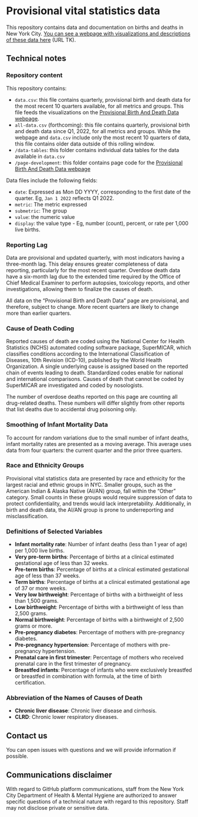 # Provisional vital statistics data
This repository contains data and documentation on births and deaths in New York City. [You can see a webpage with visualizations and descriptions of these data here](https://www.nyc.gov/site/doh/data/data-home.page) (URL TK). 

## Technical notes

### Repository content
This repository contains:
- `data.csv`: this file contains quarterly, provisional birth and death data for the most recent 10 quarters available, for all metrics and groups. This file feeds the visualizations on the [Provisional Birth And Death Data webpage](https://www.nyc.gov/site/doh/data/data-sets/vital-statistics-data-provisional.page).
- `all-data.csv` (forthcoming): this file contains quarterly, provisional birth and death data since Q1, 2022, for all metrics and groups. While the webpage and `data.csv` include only the most recent 10 quarters of data, this file contains older data outside of this rolling window.
- `/data-tables`: this folder contains individual data tables for the data available in `data.csv`
- `/page-development`: this folder contains page code for the [Provisional Birth And Death Data webpage](https://www.nyc.gov/site/doh/data/data-sets/vital-statistics-data-provisional.page)

Data files include the following fields:
- `date`: Expressed as Mon DD YYYY, corresponding to the first date of the quarter. Eg, `Jan 1 2022` reflects Q1 2022.
- `metric`: The metric expressed
- `submetric`: The group
- `value`: the numeric value
- `display`: the value type - Eg, number (count), percent, or rate per 1,000 live births.

### Reporting Lag

Data are provisional and updated quarterly, with most indicators having a three-month lag. This delay ensures greater completeness of data reporting, particularly for the most recent quarter. Overdose death data have a six-month lag due to the extended time required by the Office of Chief Medical Examiner to perform autopsies, toxicology reports, and other investigations, allowing them to finalize the causes of death.

All data on the “Provisional Birth and Death Data” page are provisional, and therefore, subject to change. More recent quarters are likely to change more than earlier quarters.

### Cause of Death Coding

Reported causes of death are coded using the National Center for Health Statistics (NCHS) automated coding software package, SuperMICAR, which classifies conditions according to the International Classification of Diseases, 10th Revision (ICD-10), published by the World Health Organization. A single underlying cause is assigned based on the reported chain of events leading to death. Standardized codes enable for national and international comparisons. Causes of death that cannot be coded by SuperMICAR are investigated and coded by nosologists.

The number of overdose deaths reported on this page are counting all drug-related deaths. These numbers will differ slightly from other reports that list deaths due to accidental drug poisoning only.

### Smoothing of Infant Mortality Data

To account for random variations due to the small number of infant deaths, infant mortality rates are presented as a moving average. This average uses data from four quarters: the current quarter and the prior three quarters.

### Race and Ethnicity Groups

Provisional vital statistics data are presented by race and ethnicity for the largest racial and ethnic groups in NYC. Smaller groups, such as the American Indian & Alaska Native (AI/AN) group, fall within the “Other” category. Small counts in these groups would require suppression of data to protect confidentiality, and trends would lack interpretability. Additionally, in birth and death data, the AI/AN group is prone to underreporting and misclassification.

### Definitions of Selected Variables
- **Infant mortality rate**: Number of infant deaths (less than 1 year of age) per 1,000 live births.
- **Very pre-term births**: Percentage of births at a clinical estimated gestational age of less than 32 weeks.
- **Pre-term births**: Percentage of births at a clinical estimated gestational age of less than 37 weeks.
- **Term births**: Percentage of births at a clinical estimated gestational age of 37 or more weeks.
- **Very low birthweight**: Percentage of births with a birthweight of less than 1,500 grams.
- **Low birthweight**: Percentage of births with a birthweight of less than 2,500 grams.
- **Normal birthweight**: Percentage of births with a birthweight of 2,500 grams or more.
- **Pre-pregnancy diabetes**: Percentage of mothers with pre-pregnancy diabetes.
- **Pre-pregnancy hypertension**: Percentage of mothers with pre-pregnancy hypertension.
- **Prenatal care in first trimester**: Percentage of mothers who received prenatal care in the first trimester of pregnancy.
- **Breastfed infants**: Percentage of infants who were exclusively breastfed or breastfed in combination with formula, at the time of birth certification.

### Abbreviation of the Names of Causes of Death
- **Chronic liver disease**: Chronic liver disease and cirrhosis.
- **CLRD**: Chronic lower respiratory diseases.

## Contact us

You can open issues with questions and we will provide information if possible.

## Communications disclaimer

With regard to GitHub platform communications, staff from the New York City Department of Health & Mental Hygiene are authorized to answer specific questions of a technical nature with regard to this repository. Staff may not disclose private or sensitive data. 
